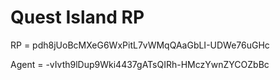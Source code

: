 # Quest Island RP

RP = pdh8jUoBcMXeG6WxPitL7vWMqQAaGbLI-UDWe76uGHc

Agent = -vIvth9lDup9Wki4437gATsQIRh-HMczYwnZYCOZbBc 


